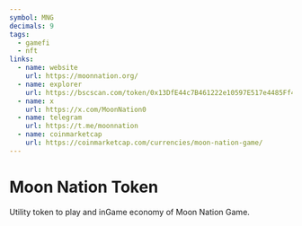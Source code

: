 ```yaml
---
symbol: MNG
decimals: 9
tags:
  - gamefi
  - nft
links:
  - name: website
    url: https://moonnation.org/
  - name: explorer
    url: https://bscscan.com/token/0x13DfE44c7B461222e10597E517e4485Ff4766582
  - name: x
    url: https://x.com/MoonNation0
  - name: telegram
    url: https://t.me/moonnation
  - name: coinmarketcap
    url: https://coinmarketcap.com/currencies/moon-nation-game/
---
```


# Moon Nation Token

Utility token to play and inGame economy of Moon Nation Game.
